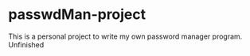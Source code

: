 # passwdMan-project
This is a personal project to write my own password manager program. Unfinished
